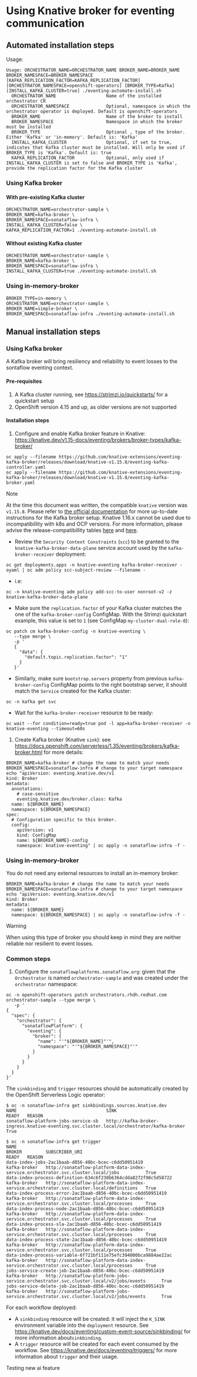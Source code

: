 # Using Knative broker for eventing communication

## Automated installation steps
Usage:
```
Usage: ORCHESTRATOR_NAME=ORCHESTRATOR_NAME BROKER_NAME=BROKER_NAME BROKER_NAMESPACE=BROKER_NAMESPACE [KAFKA_REPLICATION_FACTOR=KAFKA_REPLICATION_FACTOR] [ORCHESTRATOR_NAMESPACE=openshift-operators] [BROKER_TYPE=Kafka] [INSTALL_KAFKA_CLUSTER=true] ./eventing-automate-install.sh
  ORCHESTRATOR_NAME                   Name of the installed orchestrator CR
  ORCHESTRATOR_NAMESPACE              Optional, namespace in which the orchestrator operator is deployed. Default is openshift-operators
  BROKER_NAME                         Name of the broker to install
  BROKER_NAMESPACE                    Namespace in which the broker must be installed
  BROKER_TYPE                         Optional , type of the broker. Either 'Kafka' or 'in-memory'. Default is: 'Kafka'
  INSTALL_KAFKA_CLUSTER               Optional, if set to true, indicates that Kafka cluster must be installed. Will only be used if BROKER_TYPE is 'Kafka'. Default is: true
  KAFKA_REPLICATION_FACTOR            Optional, only used if INSTALL_KAFKA_CLUSTER is set to false and BROKER_TYPE is 'Kafka', provide the replication factor for the Kafka cluster
```
### Using Kafka broker
#### With pre-existing Kafka cluster
```console
ORCHESTRATOR_NAME=orchestrator-sample \
BROKER_NAME=kafka-broker \
BROKER_NAMESPACE=sonataflow-infra \
INSTALL_KAFKA_CLUSTER=false \
KAFKA_REPLICATION_FACTOR=1 ./eventing-automate-install.sh
```
#### Without existing Kafka cluster
```console
ORCHESTRATOR_NAME=orchestrator-sample \
BROKER_NAME=kafka-broker \
BROKER_NAMESPACE=sonataflow-infra \
INSTALL_KAFKA_CLUSTER=true ./eventing-automate-install.sh
```
### Using in-memory-broker
```console
BROKER_TYPE=in-memory \
ORCHESTRATOR_NAME=orchestrator-sample \
BROKER_NAME=simple-broker \
BROKER_NAMESPACE=sonataflow-infra ./eventing-automate-install.sh
```

## Manual installation steps

### Using Kafka broker
A Kafka broker will bring resiliency and reliability to event losses to the sontaflow eventing context.

#### Pre-requisites

1. A Kafka cluster running, see https://strimzi.io/quickstarts/ for a quickstart setup
2. OpenShift version 4.15 and up, as older versions are not supported 

#### Installation steps
1. Configure and enable Kafka broker feature in Knative: https://knative.dev/v1.15-docs/eventing/brokers/broker-types/kafka-broker/
```console
oc apply --filename https://github.com/knative-extensions/eventing-kafka-broker/releases/download/knative-v1.15.8/eventing-kafka-controller.yaml
oc apply --filename https://github.com/knative-extensions/eventing-kafka-broker/releases/download/knative-v1.15.8/eventing-kafka-broker.yaml
```
> [!NOTE]
> At the time this document was written, the compatible `knative` version was `v1.15.8`. Please refer to [the official documentation](https://knative.dev/v1.15-docs/eventing/brokers/broker-types/kafka-broker/) for more up-to-date instructions for the Kafka broker setup. Knative 1.16.x cannot be used due to incompatibillity with k8s and OCP versions. For more information, please advise the release-compatibillity tables [here](https://github.com/knative/community/blob/main/mechanics/RELEASE-SCHEDULE.md#releases-supported-by-community) and [here](https://access.redhat.com/solutions/4870701).
 * Review the `Security Context Constraints` (`scc`) to be granted to the `knative-kafka-broker-data-plane` service account used by the `kafka-broker-receiver`  deployment:
```console
oc get deployments.apps -n knative-eventing kafka-broker-receiver -oyaml | oc adm policy scc-subject-review --filename -
```
  * i.e:
```console
oc -n knative-eventing adm policy add-scc-to-user nonroot-v2 -z knative-kafka-broker-data-plane
```
* Make sure the `replication.factor` of your Kafka cluster matches the one of the `kafka-broker-config` ConfigMap. With the Strimzi quickstart example, this value is set to `1` (see ConfigMap `my-cluster-dual-role-0`):
```console
oc patch cm kafka-broker-config -n knative-eventing \
   --type merge \
   -p '
   {
     "data": {
       "default.topic.replication.factor": "1"
     }
   }'
```
* Similarly, make sure `bootstrap.servers` property from previous `kafka-broker-config` ConfigMap points to the right bootstrap server, it should match the `Service` created for the Kafka cluster:
```console
oc -n kafka get svc
```
* Wait for the `kafka-broker-receiver` resource to be ready:
```console
oc wait --for condition=ready=true pod -l app=kafka-broker-receiver -n knative-eventing --timeout=60s
```

1. Create Kafka broker (Knative `sink`): see https://docs.openshift.com/serverless/1.35/eventing/brokers/kafka-broker.html for more details:
```Console
BROKER_NAME=kafka-broker # change the name to match your needs
BROKER_NAMESPACE=sonataflow-infra # change to your target namespace
echo "apiVersion: eventing.knative.dev/v1
kind: Broker
metadata:
  annotations:
    # case-sensitive
    eventing.knative.dev/broker.class: Kafka
  name: ${BROKER_NAME}
  namespace: ${BROKER_NAMESPACE}
spec:
  # Configuration specific to this broker.
  config:
    apiVersion: v1
    kind: ConfigMap
    name: ${BROKER_NAME}-config
    namespace: knative-eventing" | oc apply -n sonataflow-infra -f -
```

### Using in-memory-broker
You do not need any external resources to install an in-memory broker:
```Console
BROKER_NAME=kafka-broker # change the name to match your needs
BROKER_NAMESPACE=sonataflow-infra # change to your target namespace
echo "apiVersion: eventing.knative.dev/v1
kind: Broker
metadata:
  name: ${BROKER_NAME}
  namespace: ${BROKER_NAMESPACE} | oc apply -n sonataflow-infra -f -
```

> [!WARNING]
> When using this type of broker you should keep in mind they are neither reliable nor resilient to event losses.
### Common steps
1. Configure the `sonataflowplatforms.sonataflow.org`: given that the `Orchestrator` is named `orchestrator-sample` and was created under the `orchestrator` namespace:
```console
oc -n openshift-operators patch orchestrators.rhdh.redhat.com orchestrator-sample --type merge \
   -p '
{
  "spec": {
    "orchestrator": {
      "sonataflowPlatform": {
        "eventing": {
          "broker": {
            "name": "'"${BROKER_NAME}"'",
            "namespace": "'"${BROKER_NAMESPACE}"'"
          }
        }
      }
    }
  }
}'
```

The `sinkbinding` and `trigger` resources should be automatically created by the OpenShift Serverless Logic operator:
```
$ oc -n sonataflow-infra get sinkbindings.sources.knative.dev 
NAME                                  SINK                                                                                        READY   REASON
sonataflow-platform-jobs-service-sb   http://kafka-broker-ingress.knative-eventing.svc.cluster.local/orchestrator/kafka-broker    True    

$ oc -n sonataflow-infra get trigger
NAME                                                              BROKER         SUBSCRIBER_URI                                                                             READY   REASON
data-index-jobs-2ac1baab-d856-40bc-bcec-c6dd50951419              kafka-broker   http://sonataflow-platform-data-index-service.orchestrator.svc.cluster.local/jobs          True    
data-index-process-definition-634c6f230b6364cdda8272f98c5d58722   kafka-broker   http://sonataflow-platform-data-index-service.orchestrator.svc.cluster.local/definitions   True    
data-index-process-error-2ac1baab-d856-40bc-bcec-c6dd50951419     kafka-broker   http://sonataflow-platform-data-index-service.orchestrator.svc.cluster.local/processes     True    
data-index-process-node-2ac1baab-d856-40bc-bcec-c6dd50951419      kafka-broker   http://sonataflow-platform-data-index-service.orchestrator.svc.cluster.local/processes     True    
data-index-process-sla-2ac1baab-d856-40bc-bcec-c6dd50951419       kafka-broker   http://sonataflow-platform-data-index-service.orchestrator.svc.cluster.local/processes     True    
data-index-process-state-2ac1baab-d856-40bc-bcec-c6dd50951419     kafka-broker   http://sonataflow-platform-data-index-service.orchestrator.svc.cluster.local/processes     True    
data-index-process-variable-6f721bf111e75efc394000bca9884ae22ac   kafka-broker   http://sonataflow-platform-data-index-service.orchestrator.svc.cluster.local/processes     True    
jobs-service-create-job-2ac1baab-d856-40bc-bcec-c6dd50951419      kafka-broker   http://sonataflow-platform-jobs-service.orchestrator.svc.cluster.local/v2/jobs/events      True    
jobs-service-delete-job-2ac1baab-d856-40bc-bcec-c6dd50951419      kafka-broker   http://sonataflow-platform-jobs-service.orchestrator.svc.cluster.local/v2/jobs/events      True    
```

For each workflow deployed:
  * A `sinkbinding` resource will be created: it will inject the `K_SINK` environment variable into the  `deployment` resource. See https://knative.dev/docs/eventing/custom-event-source/sinkbinding/ for more information about`sinkbinding`.
  * A `trigger` resource will be created for each event consumed by the workflow. See https://knative.dev/docs/eventing/triggers/ for more information about `trigger` and their usage.

Testing new ai feature